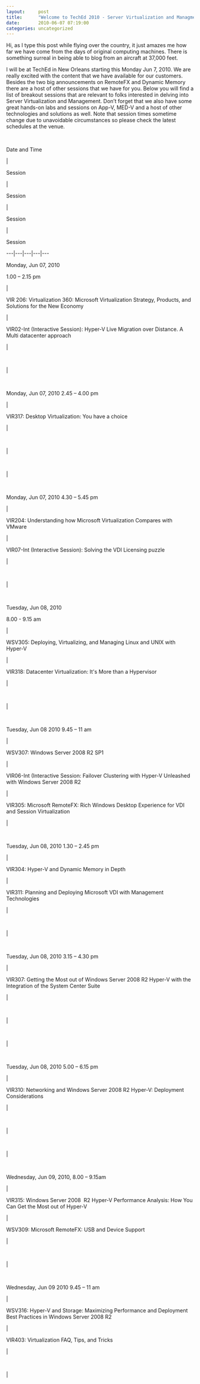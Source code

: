 ```yaml
---
layout:     post
title:      "Welcome to TechEd 2010 - Server Virtualization and Managment Sessions"
date:       2010-06-07 07:19:00
categories: uncategorized
---
```

Hi, as I type this post while flying over the country, it just amazes me how far we have come from the days of original computing machines. There is something surreal in being able to blog from an aircraft at 37,000 feet. 

I will be at TechEd in New Orleans starting this Monday Jun 7, 2010. We are really excited with the content that we have available for our customers. Besides the two big announcements on RemoteFX and Dynamic Memory there are a host of other sessions that we have for you. Below you will find a list of breakout sessions that are relevant to folks interested in delving into Server Virtualization and Management. Don’t forget that we also have some great hands-on labs and sessions on App-V, MED-V and a host of other technologies and solutions as well. Note that session times sometime change due to unavoidable circumstances so please check the latest schedules at the venue. 

 

Date and Time

| 

Session

| 

Session

| 

Session

| 

Session  
  
---|---|---|---|---  
  
Monday, Jun 07, 2010

1.00 – 2.15 pm

| 

VIR 206: Virtualization 360: Microsoft Virtualization Strategy, Products, and Solutions for the New Economy

| 

VIR02-Int (Interactive Session): Hyper-V Live Migration over Distance. A Multi datacenter approach

| 

 

| 

   
  
Monday, Jun 07, 2010 2.45 – 4.00 pm

| 

VIR317: Desktop Virtualization: You have a choice

| 

 

| 

 

| 

   
  
Monday, Jun 07, 2010 4.30 – 5.45 pm

| 

VIR204: Understanding how Microsoft Virtualization Compares with VMware

| 

VIR07-Int (Interactive Session): Solving the VDI Licensing puzzle

| 

 

| 

   
  
Tuesday, Jun 08, 2010 

8.00 - 9.15 am

| 

WSV305: Deploying, Virtualizing, and Managing Linux and UNIX with Hyper-V

| 

VIR318: Datacenter Virtualization: It's More than a Hypervisor

| 

 

| 

   
  
Tuesday, Jun 08 2010 9.45 – 11 am

| 

WSV307: Windows Server 2008 R2 SP1

| 

VIR06-Int (Interactive Session: Failover Clustering with Hyper-V Unleashed with Windows Server 2008 R2

| 

VIR305: Microsoft RemoteFX: Rich Windows Desktop Experience for VDI and Session Virtualization

| 

   
  
Tuesday, Jun 08, 2010 1.30 – 2.45 pm

| 

VIR304: Hyper-V and Dynamic Memory in Depth

| 

VIR311: Planning and Deploying Microsoft VDI with Management Technologies

| 

 

| 

   
  
Tuesday, Jun 08, 2010 3.15 – 4.30 pm

| 

VIR307: Getting the Most out of Windows Server 2008 R2 Hyper-V with the Integration of the System Center Suite

| 

 

| 

 

| 

   
  
Tuesday, Jun 08, 2010 5.00 – 6.15 pm

| 

VIR310: Networking and Windows Server 2008 R2 Hyper-V: Deployment Considerations

| 

 

| 

 

| 

   
  
Wednesday, Jun 09, 2010, 8.00 – 9.15am

| 

VIR315: Windows Server 2008  R2 Hyper-V Performance Analysis: How You Can Get the Most out of Hyper-V

| 

WSV309: Microsoft RemoteFX: USB and Device Support

| 

 

| 

   
  
Wednesday, Jun 09 2010 9.45 – 11 am

| 

WSV316: Hyper-V and Storage: Maximizing Performance and Deployment Best Practices in Windows Server 2008 R2

| 

VIR403: Virtualization FAQ, Tips, and Tricks

| 

 

| 
